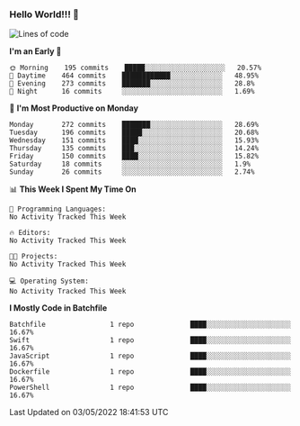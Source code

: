 ### Hello World!!! 👋

<!--
**kekotek/kekotek** is a ✨ _special_ ✨ repository because its `README.md` (this file) appears on your GitHub profile.

Here are some ideas to get you started:

- 🔭 I’m currently working on ...
- 🌱 I’m currently learning ...
- 👯 I’m looking to collaborate on ...
- 🤔 I’m looking for help with ...
- 💬 Ask me about ...
- 📫 How to reach me: ...
- 😄 Pronouns: ...
- ⚡ Fun fact: ...
-->

<!--START_SECTION:waka-->
![Lines of code](https://img.shields.io/badge/From%20Hello%20World%20I%27ve%20Written-19%20Thousand%20lines%20of%20code-blue)

**I'm an Early 🐤** 

```text
🌞 Morning    195 commits    █████░░░░░░░░░░░░░░░░░░░░   20.57% 
🌆 Daytime    464 commits    ████████████░░░░░░░░░░░░░   48.95% 
🌃 Evening    273 commits    ███████░░░░░░░░░░░░░░░░░░   28.8% 
🌙 Night      16 commits     ░░░░░░░░░░░░░░░░░░░░░░░░░   1.69%

```
📅 **I'm Most Productive on Monday** 

```text
Monday       272 commits    ███████░░░░░░░░░░░░░░░░░░   28.69% 
Tuesday      196 commits    █████░░░░░░░░░░░░░░░░░░░░   20.68% 
Wednesday    151 commits    ████░░░░░░░░░░░░░░░░░░░░░   15.93% 
Thursday     135 commits    ███░░░░░░░░░░░░░░░░░░░░░░   14.24% 
Friday       150 commits    ████░░░░░░░░░░░░░░░░░░░░░   15.82% 
Saturday     18 commits     ░░░░░░░░░░░░░░░░░░░░░░░░░   1.9% 
Sunday       26 commits     ░░░░░░░░░░░░░░░░░░░░░░░░░   2.74%

```


📊 **This Week I Spent My Time On** 

```text
💬 Programming Languages: 
No Activity Tracked This Week

🔥 Editors: 
No Activity Tracked This Week

🐱‍💻 Projects: 
No Activity Tracked This Week

💻 Operating System: 
No Activity Tracked This Week

```

**I Mostly Code in Batchfile** 

```text
Batchfile                1 repo              ████░░░░░░░░░░░░░░░░░░░░░   16.67% 
Swift                    1 repo              ████░░░░░░░░░░░░░░░░░░░░░   16.67% 
JavaScript               1 repo              ████░░░░░░░░░░░░░░░░░░░░░   16.67% 
Dockerfile               1 repo              ████░░░░░░░░░░░░░░░░░░░░░   16.67% 
PowerShell               1 repo              ████░░░░░░░░░░░░░░░░░░░░░   16.67%

```



 Last Updated on 03/05/2022 18:41:53 UTC
<!--END_SECTION:waka-->

